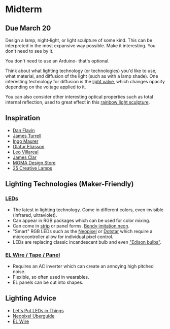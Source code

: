 # Midterm

## Due March 20

Design a lamp, night-light, or light sculpture of some kind. This can be interpreted in the most expansive way possible. Make it interesting. You don't need to see by it. 

You don't need to use an Arduino- that's optional. 

Think about what lighting technology (or technologies) you'd like to use, what material, and diffusion of the light (such as with a lamp shade). One interesting technology for diffusion is the [light valve](https://www.adafruit.com/product/3330), which changes opacity depending on the voltage applied to it.

You can also consider other interesting optical properties such as total internal reflection, used to great effect in this [rainbow light sculpture](https://learn.adafruit.com/glue-stick-archway).


## Inspiration

* [Dan Flavin](https://www.google.com/search?q=dan+flavin)
* [James Turrell](http://jamesturrell.com/)
* [Ingo Maurer](https://www.ingo-maurer.com/en/products)
* [Olafur Eliasson](https://olafureliasson.net/archive/artwork)
* [Leo Villareal](http://villareal.net/)
* [James Clar](https://www.jamesclar.com/works/)
* [MOMA Design Store](https://store.moma.org/home/lighting)
* [25 Creative Lamps](https://www.boredpanda.com/creative-lamps-chandeliers/)

## Lighting Technologies (Maker-Friendly)

### [LEDs](https://www.adafruit.com/category/37)

* The latest in lighting technology. Come in different colors, even invisible (infrared, ultraviolet).
* Can appear in RGB packages which can be used for color mixing.
* Can come in [strip](https://www.adafruit.com/category/86) or panel forms. [Bendy imitation neon](https://www.adafruit.com/product/3861).
* "Smart" RGB LEDs such as the [Neopixel](https://learn.adafruit.com/adafruit-neopixel-uberguide) or [Dotstar](https://learn.adafruit.com/adafruit-dotstar-leds) which require a microcontroller allow for individual pixel control.
* LEDs are replacing classic incandescent bulb and even ["Edison bulbs"](https://www.amazon.com/LED-Bulbs-Antique-Replica-Style-Light/s?ie=UTF8&page=1&rh=n%3A2314207011%2Cp_n_feature_three_browse-bin%3A4906234011). 

### [EL Wire / Tape / Panel](https://www.adafruit.com/category/50)

* Requires an AC inverter which can create an annoying high pitched noise.
* Flexible, so often used in wearables.
* EL panels can be cut into shapes.


## Lighting Advice

* [Let's Put LEDs in Things](https://learn.adafruit.com/lets-put-leds-in-things)
* [Neopixel Uberguide](https://learn.adafruit.com/adafruit-neopixel-uberguide)
* [EL Wire](https://learn.adafruit.com/el-wire)


